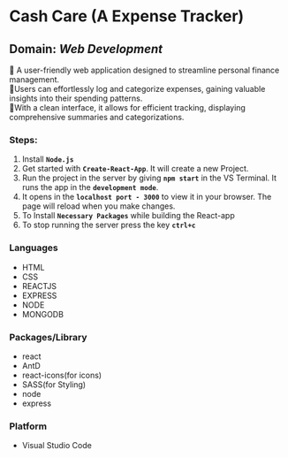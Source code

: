 # Cash Care (A Expense Tracker)

## Domain: _Web Development_
:small_blue_diamond: A user-friendly web application designed to streamline personal finance management. <br />
:small_blue_diamond:Users can effortlessly log and categorize expenses, gaining valuable insights into their spending patterns. <br />
:small_blue_diamond:With a clean interface, it allows for efficient tracking, displaying comprehensive summaries and categorizations. <br />


### Steps:

1. Install **`Node.js`**
2. Get started with **`Create-React-App`**. It will create a new Project.
3. Run the project in the server by giving **`npm start`** in the VS Terminal. It runs the app in the **`development mode`**.
4. It opens in the **`localhost port - 3000`** to view it in your browser. The page will reload when you make changes.
5. To Install **`Necessary Packages`** while building the React-app 
6. To stop running the server press the key **`ctrl+c`**


### Languages

- HTML
- CSS
- REACTJS
- EXPRESS
- NODE
- MONGODB

### Packages/Library

- react
- AntD
- react-icons(for icons)
- SASS(for Styling)
- node
- express

### Platform

- Visual Studio Code


